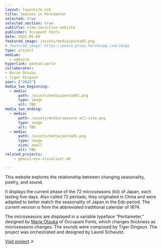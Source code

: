 ```yaml
---
layout: layouts/e.njk
title: Seasons in Pentameter
selected: true
selected_section: true
subtitle: time-sensitive website
publisher: Occupant Fonts
date: 2022-05-09
featured_image: /assets/media/penta01.png
# featured_image: https://penta-proxy.herokuapp.com/image
type: project
medium:
  - website
hyperlink: pentad.world
collaborator:
- Marie Otsuka
- Tiger Dingsun
year: ["2022"]
media_two_beginning:
  - media:
      path: /assets/media/pentad01.png
      type: image
      alt: TBD
media_two_ending:
  - media:
      path: /assets/media/seasons-all-site.png
      type: image
      alt: TBD
  - media:
      path: /assets/media/penta01.png
      type: image
      size: small
      alt: TBD
related_projects:
    - gemini-mix-visualizer.md

---
```


This website explores the relationship between changing seasonality, poetry, and sound.

It displays the current phase of the 72 microseasons (kō) of Japan, each lasting five days. Also called 72 pentads, they originated in China and were adapted to better match the seasonality of Japan in the Edo period. The current version is from the abbreviated traditional calendar of 1874.

The microseasons are displayed in a variable typeface “Pentameter,” designed by <a href="/with/marie-otsuka" class="collaborator">Marie Otsuka</a> of Occupant Fonts, which changes thickness as microseasons changes. The sounds were composed by Tiger Dingsun. The project was orchestrated and designed by Laurel Schwulst.

[Visit project](https://pentad.world) ↗